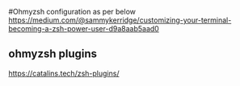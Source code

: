 

#Ohmyzsh configuration as per below
https://medium.com/@sammykerridge/customizing-your-terminal-becoming-a-zsh-power-user-d9a8aab5aad0

## ohmyzsh plugins
https://catalins.tech/zsh-plugins/
